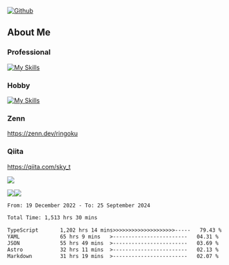 [![Github](https://img.shields.io/github/followers/skyt-a?label=Follow&style=social)](https://github.com/skyt-a)

## About Me
### Professional
[![My Skills](https://skillicons.dev/icons?i=react,ts,js,nodejs,java,graphql,firebase,githubactions&theme=light)](https://skillicons.dev)
### Hobby
[![My Skills](https://skillicons.dev/icons?i=unity,rust,py&theme=light)](https://skillicons.dev)

### Zenn
https://zenn.dev/ringoku
### Qiita
https://qiita.com/sky_t


![](https://github-profile-summary-cards.vercel.app/api/cards/profile-details?username=skyt-a&theme=default)

![](https://github-profile-summary-cards.vercel.app/api/cards/repos-per-language?username=skyt-a&theme=default)![](https://github-profile-summary-cards.vercel.app/api/cards/stats?username=RinGoku&theme=default)

<!--START_SECTION:waka-->

```txt
From: 19 December 2022 - To: 25 September 2024

Total Time: 1,513 hrs 30 mins

TypeScript       1,202 hrs 14 mins>>>>>>>>>>>>>>>>>>>>-----   79.43 %
YAML             65 hrs 9 mins   >------------------------   04.31 %
JSON             55 hrs 49 mins  >------------------------   03.69 %
Astro            32 hrs 11 mins  >------------------------   02.13 %
Markdown         31 hrs 19 mins  >------------------------   02.07 %
```

<!--END_SECTION:waka-->
